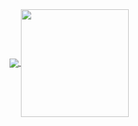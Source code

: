 
<a href="https://github.com/MylonasDimitris/github-readme-stats">
  <img align="center" src="https://github-readme-stats-drab-beta-74.vercel.app/api?username=MylonasDimitris" />
</a>
<a href="https://github.com/MylonasDimitris/convoychat">
  <img height=190 align="center" src="https://github-readme-stats-drab-beta-74.vercel.app/api/top-langs?username=MylonasDimitris&layout=compact&langs_count=8&card_width=320" />
</a>
